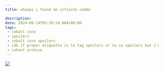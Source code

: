 ```yaml
---
title: whoops i found an infinite combo

description:
date: 2024-08-14T05:39:24.004+00:00
tags:
 - cobalt core
 - spoilers
 - cobalt core spoilers
 - idk if proper etiquette is to tag spoilers or to cw spoilers but i'm tagging it for now
 - cohost archive
---
```


![](https://cdn.ewie.online/Image.gif)
